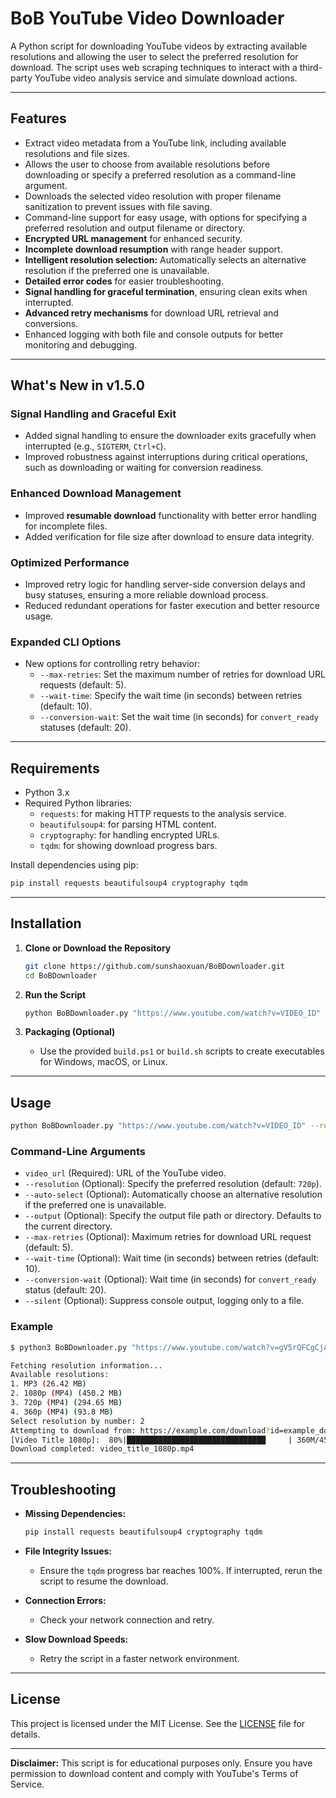 # BoB YouTube Video Downloader

A Python script for downloading YouTube videos by extracting available resolutions and allowing the user to select the preferred resolution for download. The script uses web scraping techniques to interact with a third-party YouTube video analysis service and simulate download actions.

---

## Features

- Extract video metadata from a YouTube link, including available resolutions and file sizes.
- Allows the user to choose from available resolutions before downloading or specify a preferred resolution as a command-line argument.
- Downloads the selected video resolution with proper filename sanitization to prevent issues with file saving.
- Command-line support for easy usage, with options for specifying a preferred resolution and output filename or directory.
- **Encrypted URL management** for enhanced security.
- **Incomplete download resumption** with range header support.
- **Intelligent resolution selection:** Automatically selects an alternative resolution if the preferred one is unavailable.
- **Detailed error codes** for easier troubleshooting.
- **Signal handling for graceful termination**, ensuring clean exits when interrupted.
- **Advanced retry mechanisms** for download URL retrieval and conversions.
- Enhanced logging with both file and console outputs for better monitoring and debugging.

---

## What's New in v1.5.0

### Signal Handling and Graceful Exit

- Added signal handling to ensure the downloader exits gracefully when interrupted (e.g., `SIGTERM`, `Ctrl+C`).
- Improved robustness against interruptions during critical operations, such as downloading or waiting for conversion readiness.

### Enhanced Download Management

- Improved **resumable download** functionality with better error handling for incomplete files.
- Added verification for file size after download to ensure data integrity.

### Optimized Performance

- Improved retry logic for handling server-side conversion delays and busy statuses, ensuring a more reliable download process.
- Reduced redundant operations for faster execution and better resource usage.

### Expanded CLI Options

- New options for controlling retry behavior:
  - `--max-retries`: Set the maximum number of retries for download URL requests (default: 5).
  - `--wait-time`: Specify the wait time (in seconds) between retries (default: 10).
  - `--conversion-wait`: Set the wait time (in seconds) for `convert_ready` statuses (default: 20).

---

## Requirements

- Python 3.x
- Required Python libraries:
  - `requests`: for making HTTP requests to the analysis service.
  - `beautifulsoup4`: for parsing HTML content.
  - `cryptography`: for handling encrypted URLs.
  - `tqdm`: for showing download progress bars.

Install dependencies using pip:

```sh
pip install requests beautifulsoup4 cryptography tqdm
```

---

## Installation

1. **Clone or Download the Repository**

   ```sh
   git clone https://github.com/sunshaoxuan/BoBDownloader.git
   cd BoBDownloader
   ```

2. **Run the Script**

   ```sh
   python BoBDownloader.py "https://www.youtube.com/watch?v=VIDEO_ID" --resolution 720p --output "path/to/output/file.mp4"
   ```

3. **Packaging (Optional)**

   - Use the provided `build.ps1` or `build.sh` scripts to create executables for Windows, macOS, or Linux.

---

## Usage

```sh
python BoBDownloader.py "https://www.youtube.com/watch?v=VIDEO_ID" --resolution 720p --auto-select --output "path/to/output/file.mp4"
```

### Command-Line Arguments

- `video_url` (Required): URL of the YouTube video.
- `--resolution` (Optional): Specify the preferred resolution (default: `720p`).
- `--auto-select` (Optional): Automatically choose an alternative resolution if the preferred one is unavailable.
- `--output` (Optional): Specify the output file path or directory. Defaults to the current directory.
- `--max-retries` (Optional): Maximum retries for download URL request (default: 5).
- `--wait-time` (Optional): Wait time (in seconds) between retries (default: 10).
- `--conversion-wait` (Optional): Wait time (in seconds) for `convert_ready` status (default: 20).
- `--silent` (Optional): Suppress console output, logging only to a file.

### Example

```sh
$ python3 BoBDownloader.py "https://www.youtube.com/watch?v=gV5rQFCgCjA" --resolution 1080p --auto-select

Fetching resolution information...
Available resolutions:
1. MP3 (26.42 MB)
2. 1080p (MP4) (450.2 MB)
3. 720p (MP4) (294.65 MB)
4. 360p (MP4) (93.8 MB)
Select resolution by number: 2
Attempting to download from: https://example.com/download?id=example_download_id
[Video Title 1080p]:  80%|███████████████████████████████     | 360M/450M [13:12<01:20, 1.25MB/s]
Download completed: video_title_1080p.mp4
```

---

## Troubleshooting

- **Missing Dependencies:**

  ```sh
  pip install requests beautifulsoup4 cryptography tqdm
  ```

- **File Integrity Issues:**
  - Ensure the `tqdm` progress bar reaches 100%. If interrupted, rerun the script to resume the download.

- **Connection Errors:**
  - Check your network connection and retry.

- **Slow Download Speeds:**
  - Retry the script in a faster network environment.

---

## License

This project is licensed under the MIT License. See the [LICENSE](LICENSE) file for details.

---

**Disclaimer:** This script is for educational purposes only. Ensure you have permission to download content and comply with YouTube's Terms of Service.

